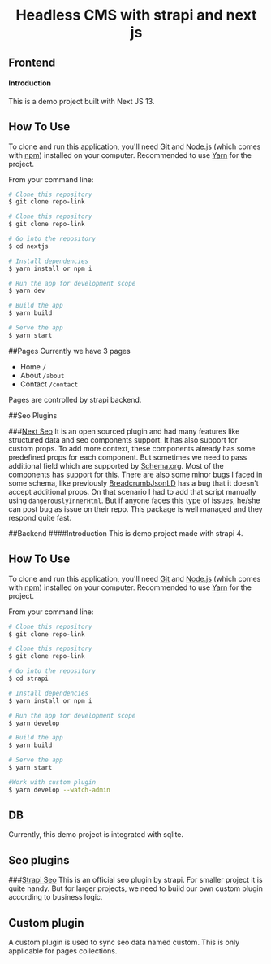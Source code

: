 <h1 align="center"><br>Headless CMS with strapi and next js<br></h1>


## Frontend

#### Introduction
This is a demo project built with Next JS 13.

## How To Use

To clone and run this application, you'll need [Git](https://git-scm.com) and [Node.js](https://nodejs.org/en/download/) (which comes with [npm](http://npmjs.com)) installed on your computer. Recommended to use [Yarn](https://classic.yarnpkg.com/en/docs/install/#windows-stable) for the project.

From your command line:

```bash
# Clone this repository
$ git clone repo-link

# Clone this repository
$ git clone repo-link

# Go into the repository
$ cd nextjs

# Install dependencies
$ yarn install or npm i

# Run the app for development scope
$ yarn dev 

# Build the app
$ yarn build

# Serve the app
$ yarn start


```

##Pages
Currently we have 3 pages

- Home `/`
- About `/about`
- Contact `/contact`

Pages are controlled by strapi backend. 

##Seo Plugins

###[Next Seo](https://github.com/garmeeh/next-seo)
It is an open sourced plugin and had  many features like structured data and seo components support. It has also support for custom props. To add more context, these components already has some predefined props for each component. But sometimes we need to pass additional field which are supported by [Schema.org](https://schema.org). Most of the components has support for this. There are also some minor bugs I faced in some schema, like previously [BreadcrumbJsonLD](https://github.com/garmeeh/next-seo#breadcrumb) has a bug that it doesn't accept additional props. On that scenario I had to add that script manually using `dangerouslyInnerHtml`. But if anyone faces this type of issues, he/she can post bug as issue on their repo. This package is well managed and they respond quite fast.

##Backend
####Introduction
This is demo project made with strapi 4.

## How To Use

To clone and run this application, you'll need [Git](https://git-scm.com) and [Node.js](https://nodejs.org/en/download/) (which comes with [npm](http://npmjs.com)) installed on your computer. Recommended to use [Yarn](https://classic.yarnpkg.com/en/docs/install/#windows-stable) for the project.

From your command line:

```bash
# Clone this repository
$ git clone repo-link

# Clone this repository
$ git clone repo-link

# Go into the repository
$ cd strapi

# Install dependencies
$ yarn install or npm i

# Run the app for development scope
$ yarn develop 

# Build the app
$ yarn build

# Serve the app
$ yarn start

#Work with custom plugin
$ yarn develop --watch-admin


```
## DB

Currently, this demo project is integrated with sqlite.

## Seo plugins

###[Strapi Seo](https://market.strapi.io/plugins/@strapi-plugin-seo)
This is an official seo plugin by strapi. For smaller project it is quite handy. But for larger projects, we need to build our own custom plugin according to business logic.

## Custom plugin
A custom plugin is used to sync seo data named custom. This is only applicable for pages collections. 
